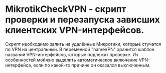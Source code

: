 # MikrotikCheckVPN - скрипт проверки и перезапуска зависших клиентских VPN-интерфейсов.

Скрипт необходимо залить на удалённые Микротики, которые стучатся по VPN на центральный.
В переменной "nameVPN" хранится шаблон названий VPN-интерфейсов, которые подлежат проверке.
Из особенностей мойжно выделить автоматическое включение VPN-интерфейса, если по какой-то причине он оказался выключенным.
